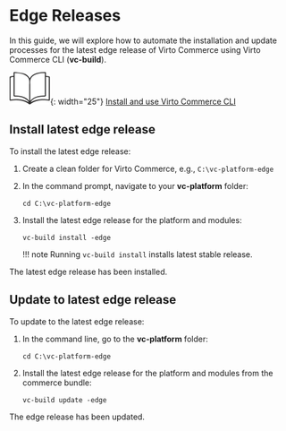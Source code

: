 # Edge Releases

In this guide, we will explore how to automate the installation and update processes for the latest edge release of Virto Commerce using Virto Commerce CLI (**vc-build**).

![Readmore](media/readmore.png){: width="25"} [Install and use Virto Commerce CLI](../Getting-Started/Installation-Guide/windows.md)

## Install latest edge release

To install the latest edge release:

1. Create a clean folder for Virto Commerce, e.g., `C:\vc-platform-edge`
1. In the command prompt, navigate to your **vc-platform** folder:

    ```console
    cd C:\vc-platform-edge
    ```

1. Install the latest edge release for the platform and modules:

    ```console
    vc-build install -edge
    ```

    !!! note
        Running `vc-build install` installs latest stable release.

The latest edge release has been installed.

## Update to latest edge release

To update to the latest edge release:

1. In the command line, go to the **vc-platform** folder:

    ```console
    cd C:\vc-platform-edge
    ```

1. Install the latest edge release for the platform and modules from the commerce bundle:

    ```console
    vc-build update -edge
    ```

The edge release has been updated.